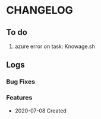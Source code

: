 # CHANGELOG



## To do

1. azure error on task: Knowage.sh

## Logs

### Bug Fixes


### Features

* 2020-07-08  Created
